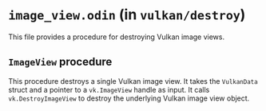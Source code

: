 # `image_view.odin` (in `vulkan/destroy`)

This file provides a procedure for destroying Vulkan image views.

## `ImageView` procedure

This procedure destroys a single Vulkan image view. It takes the `VulkanData` struct and a pointer to a `vk.ImageView` handle as input. It calls `vk.DestroyImageView` to destroy the underlying Vulkan image view object.
